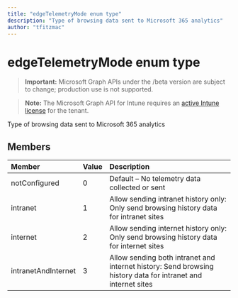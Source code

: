 ```yaml
---
title: "edgeTelemetryMode enum type"
description: "Type of browsing data sent to Microsoft 365 analytics"
author: "tfitzmac"
---
```


# edgeTelemetryMode enum type

> **Important:** Microsoft Graph APIs under the /beta version are subject to change; production use is not supported.

> **Note:** The Microsoft Graph API for Intune requires an [active Intune license](https://go.microsoft.com/fwlink/?linkid=839381) for the tenant.

Type of browsing data sent to Microsoft 365 analytics

## Members
|Member|Value|Description|
|:---|:---|:---|
|notConfigured|0|Default – No telemetry data collected or sent|
|intranet|1|Allow sending intranet history only: Only send browsing history data for intranet sites|
|internet|2|Allow sending internet history only: Only send browsing history data for internet sites|
|intranetAndInternet|3|Allow sending both intranet and internet history: Send browsing history data for intranet and internet sites|




